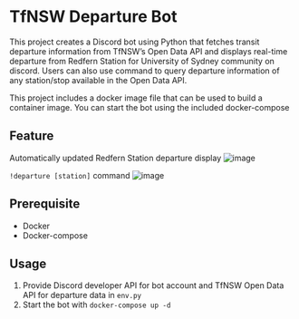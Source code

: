 # TfNSW Departure Bot
This project creates a Discord bot using Python that fetches transit departure information from TfNSW’s Open Data API and displays real-time departure from Redfern Station for University of Sydney community on discord. Users can also use command to query departure information of any station/stop available in the Open Data API.

This project includes a docker image file that can be used to build a container image. You can start the bot using the included docker-compose

## Feature
Automatically updated Redfern Station departure display
![image](https://user-images.githubusercontent.com/39119527/134812794-7e9d0af9-5c59-483c-b617-b3a7bc4efd0c.png)

`!departure [station]` command
![image](https://user-images.githubusercontent.com/39119527/134812855-da75abca-4617-4796-a95e-303fb9e9af26.png)


## Prerequisite
- Docker
- Docker-compose



## Usage
1. Provide Discord developer API for bot account and TfNSW Open Data API for departure data in `env.py`
2. Start the bot with `docker-compose up -d`

